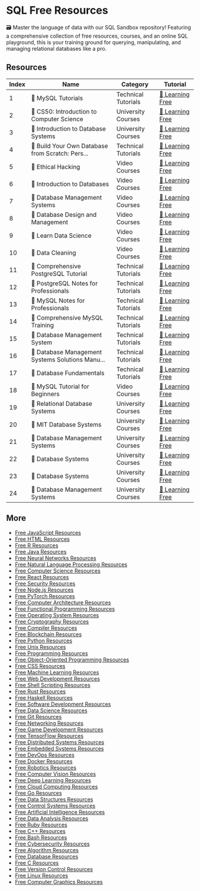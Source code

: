 # SQL Free Resources

🗃️ Master the language of data with our SQL Sandbox repository! Featuring a comprehensive collection of free resources, courses, and an online SQL playground, this is your training ground for querying, manipulating, and managing relational databases like a pro.

## Resources

|   Index | Name                                            | Category            | Tutorial                                                                                                             |
|---------|-------------------------------------------------|---------------------|----------------------------------------------------------------------------------------------------------------------|
|       1 | 📖 MySQL Tutorials                               | Technical Tutorials | [🔗 Learning Free](https://getvm.io/tutorials/mysql-tutorials)                                                        |
|       2 | 📖 CS50: Introduction to Computer Science        | University Courses  | [🔗 Learning Free](https://getvm.io/tutorials/cs-50-introduction-to-computer-science-harvard-university)              |
|       3 | 📖 Introduction to Database Systems              | University Courses  | [🔗 Learning Free](https://getvm.io/tutorials/cs-186-introduction-to-database-systems-uc-berkeley)                    |
|       4 | 📖 Build Your Own Database from Scratch: Pers... | Technical Tutorials | [🔗 Learning Free](https://getvm.io/tutorials/build-your-own-database-from-scratch-persistence-indexing-concurrency)  |
|       5 | 📖 Ethical Hacking                               | Video Courses       | [🔗 Learning Free](https://getvm.io/tutorials/ethical-hacking-sql-injection-attack)                                   |
|       6 | 📖 Introduction to Databases                     | Video Courses       | [🔗 Learning Free](https://getvm.io/tutorials/introduction-to-databases-and-sql-querying)                             |
|       7 | 📖 Database Management Systems                   | Video Courses       | [🔗 Learning Free](https://getvm.io/tutorials/database-management-systems)                                            |
|       8 | 📖 Database Design and Management                | Video Courses       | [🔗 Learning Free](https://getvm.io/tutorials/database-design-and-management)                                         |
|       9 | 📖 Learn Data Science                            | Video Courses       | [🔗 Learning Free](https://getvm.io/tutorials/learn-data-science-tutorial-full-course-for-beginners)                  |
|      10 | 📖 Data Cleaning                                 | Video Courses       | [🔗 Learning Free](https://getvm.io/tutorials/data-cleaning)                                                          |
|      11 | 📖 Comprehensive PostgreSQL Tutorial             | Technical Tutorials | [🔗 Learning Free](https://getvm.io/tutorials/postgresql-tutorial)                                                    |
|      12 | 📖 PostgreSQL Notes for Professionals            | Technical Tutorials | [🔗 Learning Free](https://getvm.io/tutorials/postgresql-notes-for-professionals)                                     |
|      13 | 📖 MySQL Notes for Professionals                 | Technical Tutorials | [🔗 Learning Free](https://getvm.io/tutorials/mysql-notes-for-professionals)                                          |
|      14 | 📖 Comprehensive MySQL Training                  | Technical Tutorials | [🔗 Learning Free](https://getvm.io/tutorials/learning-mysql)                                                         |
|      15 | 📖 Database Management System                    | Technical Tutorials | [🔗 Learning Free](https://getvm.io/tutorials/database-management-system)                                             |
|      16 | 📖 Database Management Systems Solutions Manu... | Technical Tutorials | [🔗 Learning Free](https://getvm.io/tutorials/database-management-systems-solutions-manual-third-edition)             |
|      17 | 📖 Database Fundamentals                         | Technical Tutorials | [🔗 Learning Free](https://getvm.io/tutorials/database-fundamentals)                                                  |
|      18 | 📖 MySQL Tutorial for Beginners                  | Video Courses       | [🔗 Learning Free](https://getvm.io/tutorials/mysql-tutorial-for-beginners)                                           |
|      19 | 📖 Relational Database Systems                   | University Courses  | [🔗 Learning Free](https://getvm.io/tutorials/cs121-introduction-to-relational-database-systems-fall-2016-caltech)    |
|      20 | 📖 MIT Database Systems                          | University Courses  | [🔗 Learning Free](https://getvm.io/tutorials/68306814-database-systems)                                              |
|      21 | 📖 Database Management Systems                   | University Courses  | [🔗 Learning Free](https://getvm.io/tutorials/cmpsc-431w-database-management-systems-fall-2015-penn-state-university) |
|      22 | 📖 Database Systems                              | University Courses  | [🔗 Learning Free](https://getvm.io/tutorials/mooc-database-stanford-dbclass)                                         |
|      23 | 📖 Database Systems                              | University Courses  | [🔗 Learning Free](https://getvm.io/tutorials/cs-5530-database-systems-spring-2016-university-of-utah)                |
|      24 | 📖 Database Management Systems                   | University Courses  | [🔗 Learning Free](https://getvm.io/tutorials/csep-544-database-management-systems-au-2015-university-of-washington)  |

## More

- [Free JavaScript Resources](https://github.com/getvmio/free-javascript-resources)
- [Free HTML Resources](https://github.com/getvmio/free-html-resources)
- [Free R Resources](https://github.com/getvmio/free-r-resources)
- [Free Java Resources](https://github.com/getvmio/free-java-resources)
- [Free Neural Networks Resources](https://github.com/getvmio/free-neural-networks-resources)
- [Free Natural Language Processing Resources](https://github.com/getvmio/free-natural-language-processing-resources)
- [Free Computer Science Resources](https://github.com/getvmio/free-computer-science-resources)
- [Free React Resources](https://github.com/getvmio/free-react-resources)
- [Free Security Resources](https://github.com/getvmio/free-security-resources)
- [Free Node.js Resources](https://github.com/getvmio/free-node-js-resources)
- [Free PyTorch Resources](https://github.com/getvmio/free-pytorch-resources)
- [Free Computer Architecture Resources](https://github.com/getvmio/free-computer-architecture-resources)
- [Free Functional Programming Resources](https://github.com/getvmio/free-functional-programming-resources)
- [Free Operating System Resources](https://github.com/getvmio/free-operating-system-resources)
- [Free Cryptography Resources](https://github.com/getvmio/free-cryptography-resources)
- [Free Compiler Resources](https://github.com/getvmio/free-compiler-resources)
- [Free Blockchain Resources](https://github.com/getvmio/free-blockchain-resources)
- [Free Python Resources](https://github.com/getvmio/free-python-resources)
- [Free Unix Resources](https://github.com/getvmio/free-unix-resources)
- [Free Programming Resources](https://github.com/getvmio/free-programming-resources)
- [Free Object-Oriented Programming Resources](https://github.com/getvmio/free-object-oriented-programming-resources)
- [Free CSS Resources](https://github.com/getvmio/free-css-resources)
- [Free Machine Learning Resources](https://github.com/getvmio/free-machine-learning-resources)
- [Free Web Development Resources](https://github.com/getvmio/free-web-development-resources)
- [Free Shell Scripting Resources](https://github.com/getvmio/free-shell-scripting-resources)
- [Free Rust Resources](https://github.com/getvmio/free-rust-resources)
- [Free Haskell Resources](https://github.com/getvmio/free-haskell-resources)
- [Free Software Development Resources](https://github.com/getvmio/free-software-development-resources)
- [Free Data Science Resources](https://github.com/getvmio/free-data-science-resources)
- [Free Git Resources](https://github.com/getvmio/free-git-resources)
- [Free Networking Resources](https://github.com/getvmio/free-networking-resources)
- [Free Game Development Resources](https://github.com/getvmio/free-game-development-resources)
- [Free TensorFlow Resources](https://github.com/getvmio/free-tensorflow-resources)
- [Free Distributed Systems Resources](https://github.com/getvmio/free-distributed-systems-resources)
- [Free Embedded Systems Resources](https://github.com/getvmio/free-embedded-systems-resources)
- [Free DevOps Resources](https://github.com/getvmio/free-devops-resources)
- [Free Docker Resources](https://github.com/getvmio/free-docker-resources)
- [Free Robotics Resources](https://github.com/getvmio/free-robotics-resources)
- [Free Computer Vision Resources](https://github.com/getvmio/free-computer-vision-resources)
- [Free Deep Learning Resources](https://github.com/getvmio/free-deep-learning-resources)
- [Free Cloud Computing Resources](https://github.com/getvmio/free-cloud-computing-resources)
- [Free Go Resources](https://github.com/getvmio/free-go-resources)
- [Free Data Structures Resources](https://github.com/getvmio/free-data-structures-resources)
- [Free Control Systems Resources](https://github.com/getvmio/free-control-systems-resources)
- [Free Artificial Intelligence Resources](https://github.com/getvmio/free-artificial-intelligence-resources)
- [Free Data Analysis Resources](https://github.com/getvmio/free-data-analysis-resources)
- [Free Ruby Resources](https://github.com/getvmio/free-ruby-resources)
- [Free C++ Resources](https://github.com/getvmio/free-cpp-resources)
- [Free Bash Resources](https://github.com/getvmio/free-bash-resources)
- [Free Cybersecurity Resources](https://github.com/getvmio/free-cybersecurity-resources)
- [Free Algorithm Resources](https://github.com/getvmio/free-algorithm-resources)
- [Free Database Resources](https://github.com/getvmio/free-database-resources)
- [Free C Resources](https://github.com/getvmio/free-c-resources)
- [Free Version Control Resources](https://github.com/getvmio/free-version-control-resources)
- [Free Linux Resources](https://github.com/getvmio/free-linux-resources)
- [Free Computer Graphics Resources](https://github.com/getvmio/free-computer-graphics-resources)
